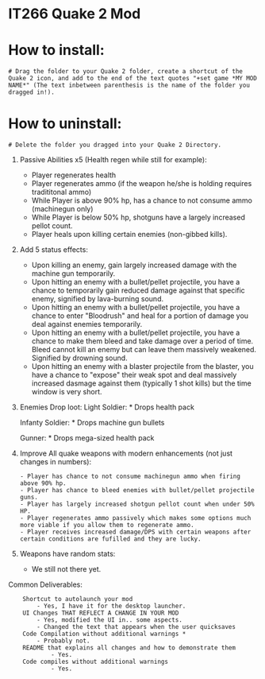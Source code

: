 # IT266 Quake 2 Mod

# How to install:
	# Drag the folder to your Quake 2 folder, create a shortcut of the Quake 2 icon, and add to the end of the text quotes "+set game *MY MOD NAME*" (The text inbetween parenthesis is the name of the folder you dragged in!).  
  
# How to uninstall:
	# Delete the folder you dragged into your Quake 2 Directory.  

1.  Passive Abilities x5 (Health regen while still for example):
	* Player regenerates health
	* Player regenerates ammo (if the weapon he/she is holding requires tradititonal ammo)
	* While Player is above 90% hp, has a chance to not consume ammo (machinegun only)
	* While Player is below 50% hp, shotguns have a largely increased pellot count.
	* Player heals upon killing certain enemies (non-gibbed kills).  
	
	

2.  Add 5 status effects:
	* Upon killing an enemy, gain largely increased damage with the machine gun temporarily.
	* Upon hitting an enemy with a bullet/pellet projectile, you have a chance to temporarily gain reduced damage against that specific enemy, signified by lava-burning sound.
	* Upon hitting an enemy with a bullet/pellet projectile, you have a chance to enter "Bloodrush" and heal for a portion of damage you deal against enemies temporarily.
	* Upon hitting an enemy with a bullet/pellet projectile, you have a chance to make them bleed and take damage over a period of time.  Bleed cannot kill an enemy but can leave them massively weakened. Signified by drowning sound.  
	* Upon hitting an enemy with a blaster projectile from the blaster, you have a chance to "expose" their weak spot and deal massively increased dasmage against them (typically 1 shot kills) but the time window is very short.
	
	
3. Enemies Drop loot:
	Light Soldier:
		* Drops health pack
		
	Infanty Soldier: 
		* Drops machine gun bullets
	
	Gunner:
		* Drops mega-sized health pack


4.  Improve All quake weapons with modern enhancements (not just changes in numbers):

		- Player has chance to not consume machinegun ammo when firing above 90% hp.
		- Player has chance to bleed enemies with bullet/pellet projectile guns.
		- Player has largely increased shotgun pellot count when under 50% HP. 
		- Player regenerates ammo passively which makes some options much more viable if you allow them to regenerate ammo.
		- Player receives increased damage/DPS with certain weapons after certain conditions are fufilled and they are lucky. 
		
5.   Weapons have random stats:
		- We still not there yet.  
		
Common Deliverables:

		Shortcut to autolaunch your mod
			- Yes, I have it for the desktop launcher.
		UI Changes THAT REFLECT A CHANGE IN YOUR MOD
			- Yes, modified the UI in.. some aspects. 
			- Changed the text that appears when the user quicksaves
		Code Compilation without additional warnings *
			- Probably not.  
		README that explains all changes and how to demonstrate them
				- Yes.  
		Code compiles without additional warnings
				- Yes.
